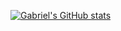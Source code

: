 [![Gabriel's GitHub stats](https://github-readme-stats.vercel.app/api?username=Gabriel-sousa-amorim)](https://github.com/anuraghazra/github-readme-stats)
